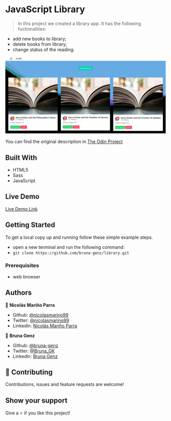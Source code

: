 # JavaScript Library

> In this project we created a library app. It has the following fuctionalities:
- add new books to library;
- delete books from library;
- change status of the reading.

![screenshot](assets/homepage.png)

You can find the original description in [The Odin Project](https://www.theodinproject.com/courses/javascript/lessons/library)

## Built With

- HTML5 
- Sass
- JavaScript

## Live Demo

[Live Demo Link](https://rawcdn.githack.com/bruna-genz/library/79416bab2f6701cba9949d3fddbe4e290aa840be/index.html)


## Getting Started

To get a local copy up and running follow these simple example steps.
- open a new terminal and run the following command:
- `git clone https://github.com/bruna-genz/library.git`

### Prerequisites
- web browser

## Authors

:man: **Nicolás Mariño Parra**

- Github: [@nicolasmarino99](https://github.com/nicolasmarino99)
- Twitter: [@nicolasmarino99](https://twitter.com/nicolasmarino99)
- Linkedin: [Nicolás Mariño Parra](https://www.linkedin.com/in/nicol%C3%A1s-mari%C3%B1o-parra-45a707177/)

:woman: **Bruna Genz**

- Github: [@bruna-genz](https://github.com/bruna-genz)
- Twitter: [@Bruna_GK](https://twitter.com/Bruna_GK)
- Linkedin: [Bruna Genz](https://www.linkedin.com/in/brunagenz/)

## 🤝 Contributing

Contributions, issues and feature requests are welcome!

## Show your support

Give a ⭐️ if you like this project!
